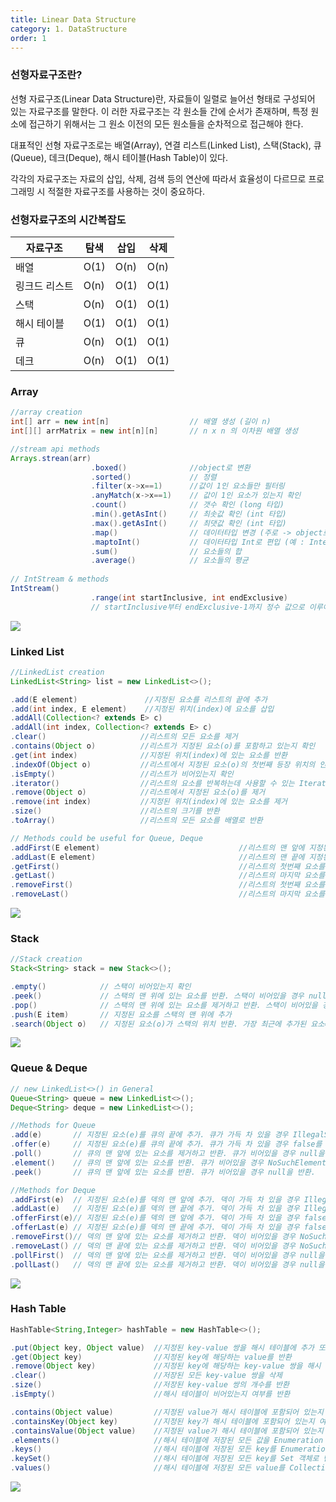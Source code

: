 ```yaml
---
title: Linear Data Structure
category: 1. DataStructure
order: 1
---
```

### 선형자료구조란? 


선형 자료구조(Linear Data Structure)란, 자료들이 일렬로 늘어선 형태로 구성되어 있는 자료구조를 말한다. 이
러한 자료구조는 각 원소들 간에 순서가 존재하며, 특정 원소에 접근하기 위해서는 그 원소 이전의 모든 원소들을 순차적으로 접근해야 한다.

대표적인 선형 자료구조로는 배열(Array), 연결 리스트(Linked List), 스택(Stack), 큐(Queue), 데크(Deque), 해시 테이블(Hash Table)이 있다. 

각각의 자료구조는 자료의 삽입, 삭제, 검색 등의 연산에 따라서 효율성이 다르므로 프로그래밍 시 적절한 자료구조를 사용하는 것이 중요하다.


### 선형자료구조의 시간복잡도

| 자료구조 | 탐색 | 삽입 | 삭제 |
| -------- | ---- | ---- | ---- |
| 배열     | O(1) | O(n) | O(n) |
| 링크드 리스트 | O(n) | O(1) | O(1) |
| 스택     | O(n) | O(1) | O(1) |
| 해시 테이블  | O(1) | O(1) | O(1) |
| 큐      | O(n) | O(1) | O(1) |
| 데크     | O(n) | O(1) | O(1) |


### Array
```java
//array creation 
int[] arr = new int[n]                  // 배열 생성 (길이 n)
int[][] arrMatrix = new int[n][n]       // n x n 의 이차원 배열 생성 

//stream api methods
Arrays.strean(arr)
                  .boxed()              //object로 변환
                  .sorted()             // 정렬
                  .filter(x->x==1)      //값이 1인 요소들만 필터링
                  .anyMatch(x->x==1)    // 값이 1인 요소가 있는지 확인 
                  .count()              // 갯수 확인 (long 타입)
                  .min().getAsInt()     // 최솟값 확인 (int 타입)
                  .max().getAsInt()     // 최댓값 확인 (int 타입)
                  .map()                // 데이터타입 변경 (주로 -> object로..)
                  .maptoInt()           // 데이터타입 Int로 편입 (예 : Integer::parseInt 등)
                  .sum()                // 요소들의 합 
                  .average()            // 요소들의 평균
                  
// IntStream & methods
IntStream()       
                  .range(int startInclusive, int endExclusive)
                  // startInclusive부터 endExclusive-1까지 정수 값으로 이루어진 새로운 IntStream 생성
```
![](https://ifh.cc/g/63da9k.jpg)


### Linked List
~~~java
//LinkedList creation
LinkedList<String> list = new LinkedList<>();    

.add(E element)               //지정된 요소를 리스트의 끝에 추가
.add(int index, E element)    //지정된 위치(index)에 요소를 삽입
.addAll(Collection<? extends E> c)       
.addAll(int index, Collection<? extends E> c)
.clear()                     //리스트의 모든 요소를 제거
.contains(Object o)          //리스트가 지정된 요소(o)를 포함하고 있는지 확인
.get(int index)              //지정된 위치(index)에 있는 요소를 반환
.indexOf(Object o)           //리스트에서 지정된 요소(o)의 첫번째 등장 위치의 인덱스를 반환
.isEmpty()                   //리스트가 비어있는지 확인
.iterator()                  //리스트의 요소를 반복하는데 사용할 수 있는 Iterator 객체를 반환            
.remove(Object o)            //리스트에서 지정된 요소(o)를 제거
.remove(int index)           //지정된 위치(index)에 있는 요소를 제거
.size()                      //리스트의 크기를 반환
.toArray()                   //리스트의 모든 요소를 배열로 반환

// Methods could be useful for Queue, Deque
.addFirst(E element)                               //리스트의 맨 앞에 지정된 요소를 추가
.addLast(E element)                                //리스트의 맨 끝에 지정된 요소를 추가
.getFirst()                                        //리스트의 첫번째 요소를 반환
.getLast()                                         //리스트의 마지막 요소를 반환
.removeFirst()                                     //리스트의 첫번째 요소를 제거
.removeLast()                                      //리스트의 마지막 요소를 제거
~~~

![](https://ifh.cc/g/Sfm4yH.jpg)


### Stack
~~~java
//Stack creation
Stack<String> stack = new Stack<>();  

.empty()            // 스택이 비어있는지 확인
.peek()             // 스택의 맨 위에 있는 요소를 반환. 스택이 비어있을 경우 null을 반환
.pop()              // 스택의 맨 위에 있는 요소를 제거하고 반환. 스택이 비어있을 경우 EmptyStackException을 발생
.push(E item)       // 지정된 요소를 스택의 맨 위에 추가
.search(Object o)   // 지정된 요소(o)가 스택의 위치 반환. 가장 최근에 추가된 요소=1,스택에 없을 경우 -1을 반환합니다.

~~~
![](https://ifh.cc/g/QYDpQS.jpg)


### Queue & Deque
~~~java
// new LinkedList<>() in General 
Queue<String> queue = new LinkedList<>();
Deque<String> deque = new LinkedList<>(); 

//Methods for Queue
.add(e)       // 지정된 요소(e)를 큐의 끝에 추가. 큐가 가득 차 있을 경우 IllegalStateException을 발생
.offer(e)     // 지정된 요소(e)를 큐의 끝에 추가. 큐가 가득 차 있을 경우 false를 반환
.poll()       // 큐의 맨 앞에 있는 요소를 제거하고 반환. 큐가 비어있을 경우 null을 반환
.element()    // 큐의 맨 앞에 있는 요소를 반환. 큐가 비어있을 경우 NoSuchElementException을 발생
.peek()       // 큐의 맨 앞에 있는 요소를 반환. 큐가 비어있을 경우 null을 반환.

//Methods for Deque
.addFirst(e)  // 지정된 요소(e)를 덱의 맨 앞에 추가. 덱이 가득 차 있을 경우 IllegalStateException을 발생
.addLast(e)   // 지정된 요소(e)를 덱의 맨 끝에 추가. 덱이 가득 차 있을 경우 IllegalStateException을 발생
.offerFirst(e)// 지정된 요소(e)를 덱의 맨 앞에 추가. 덱이 가득 차 있을 경우 false를 반환
.offerLast(e) // 지정된 요소(e)를 덱의 맨 끝에 추가. 덱이 가득 차 있을 경우 false를 반환
.removeFirst()// 덱의 맨 앞에 있는 요소를 제거하고 반환. 덱이 비어있을 경우 NoSuchElementException을 발생
.removeLast() // 덱의 맨 끝에 있는 요소를 제거하고 반환. 덱이 비어있을 경우 NoSuchElementException을 발생
.pollFirst()  // 덱의 맨 앞에 있는 요소를 제거하고 반환. 덱이 비어있을 경우 null을 반환
.pollLast()   // 덱의 맨 끝에 있는 요소를 제거하고 반환. 덱이 비어있을 경우 null을 반환
~~~
![](https://ifh.cc/g/vPArx7.jpg)


### Hash Table
~~~java
HashTable<String,Integer> hashTable = new HashTable<>();

.put(Object key, Object value)  //지정된 key-value 쌍을 해시 테이블에 추가 또는 value 대체
.get(Object key)                //지정된 key에 해당하는 value를 반환
.remove(Object key)             //지정된 key에 해당하는 key-value 쌍을 해시 테이블에서 삭제합니다.
.clear()                        //저장된 모든 key-value 쌍을 삭제
.size()                         //저장된 key-value 쌍의 개수를 반환
.isEmpty()                      //해시 테이블이 비어있는지 여부를 반환

.contains(Object value)         //지정된 value가 해시 테이블에 포함되어 있는지 여부를 반환
.containsKey(Object key)        //지정된 key가 해시 테이블에 포함되어 있는지 여부를 반환
.containsValue(Object value)    //지정된 value가 해시 테이블에 포함되어 있는지 여부를 반환
.elements()                     //해시 테이블에 저장된 모든 값을 Enumeration 객체로 반환
.keys()                         //해시 테이블에 저장된 모든 key를 Enumeration 객체로 반환
.keySet()                       //해시 테이블에 저장된 모든 key를 Set 객체로 반환
.values()                       //해시 테이블에 저장된 모든 value를 Collection 객체로 반환
~~~
![](https://ifh.cc/g/1z1ov6.jpg)



